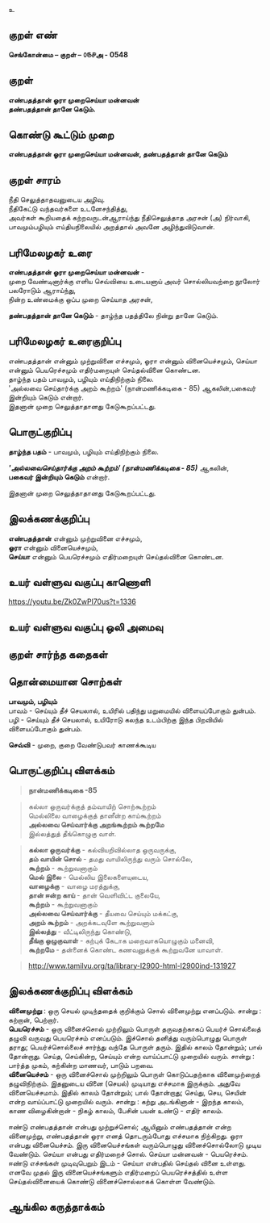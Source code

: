 உ

## குறள் எண் 

**செங்கோன்மை  – குறள் – ௦௫௪அ - 0548**  

## குறள் 

**எண்பதத்தான் ஓரா முறைசெய்யா மன்னவன்  
தண்பதத்தான் தானே கெடும்.**  

## கொண்டு கூட்டும் முறை

**எண்பதத்தான் ஓரா முறைசெய்யா மன்னவன், தண்பதத்தான் தானே கெடும்**

## குறள் சாரம் 

நீதி செலுத்தாதவனுடைய அழிவு.  
நீதிகேட்டு வந்தவர்களை உடனேசந்தித்து,  
அவர்கள் கூறியதைக் கற்றவருடன்ஆராய்ந்து நீதிசெலுத்தாத அரசன் (அ) நிர்வாகி,  
பாவமும்பழியும் எய்தியநிலையில் அறத்தால் அவனே அழிந்துவிடுவான்.
 
## பரிமேலழகர் உரை

**எண்பதத்தான் ஓரா முறைசெய்யா மன்னவன்** -  
முறை வேண்டினார்க்கு எளிய செவ்வியை உடையனாய் அவர் சொல்லியவற்றை நூலோர் பலரோடும் ஆராய்ந்து,  
நின்ற உண்மைக்கு ஒப்ப முறை செய்யாத அரசன்,  

**தண்பதத்தான் தானே கெடும்** - தாழ்ந்த பதத்திலே நின்று தானே கெடும். 

## பரிமேலழகர் உரைகுறிப்பு   

எண்பதத்தான் என்னும் முற்றுவினை எச்சமும், ஓரா என்னும் வினையெச்சமும், செய்யா என்னும் பெயரெச்சமும் எதிர்மறையுள் செய்தல்வினை கொண்டன.  
தாழ்ந்த பதம் பாவமும், பழியும் எய்திநிற்கும் நிலை.  
'அல்லவை செய்தார்க்கு அறம் கூற்றம்' (நான்மணிக்கடிகை - 85) ஆகலின்,பகைவர் இன்றியும் கெடும் என்றார்.  
இதனான் முறை செலுத்தாதானது கேடுகூறப்பட்டது.    

## பொருட்குறிப்பு 
  
**தாழ்ந்த பதம்** - பாவமும், பழியும் எய்திநிற்கும் நிலை.  

_**'அல்லவைசெய்தார்க்கு அறம் கூற்றம்' (நான்மணிக்கடிகை - 85)**_ ஆகலின்,  
**பகைவர் இன்றியும் கெடும்** என்றார்.  

இதனான் முறை செலுத்தாதானது கேடுகூறப்பட்டது.  

## இலக்கணக்குறிப்பு  

**எண்பதத்தான்** என்னும் முற்றுவினை எச்சமும்,  
**ஓரா** என்னும் வினையெச்சமும்,  
**செய்யா** என்னும் பெயரெச்சமும் எதிர்மறையுள் செய்தல்வினை கொண்டன.  

## உயர் வள்ளுவ வகுப்பு காணொளி

https://youtu.be/Zk0ZwPl70us?t=1336 

## உயர் வள்ளுவ வகுப்பு ஒலி அமைவு 

 
## குறள் சார்ந்த கதைகள் 


## தொன்மையான சொற்கள்

**பாவமும், பழியும்**  
பாவம் - செய்யும் தீச் செயலால், உயிரில் பதிந்து மறுமையில் விளையப்போகும் துன்பம்.  
பழி - செய்யும் தீச் செயலால், உயிரோடு கலந்த உடம்பிற்கு இந்த பிறவியில் விளையப்போகும் துன்பம். 

**செவ்வி** - முறை, குறை வேண்டுபவர் காணக்கூடிய 

## பொருட்குறிப்பு விளக்கம்

>**நான்மணிக்கடிகை -85**

>கல்லா ஒருவர்க்குத் தம்வாயிற் சொற்கூற்றம்  
>மெல்லிலை வாழைக்குத் தானீன்ற காய்கூற்றம்  
>**அல்லவை செய்வார்க்கு அறங்கூற்றம் கூற்றமே**  
>இல்லத்துத் தீங்கொழுகு வாள்.

>**கல்லா ஒருவர்க்கு** - கல்வியறிவில்லாத ஒருவருக்கு,  
>**தம் வாயின் சொல்** - தமது வாயிலிருந்து வரும் சொல்லே,  
>**கூற்றம்** - கூற்றுவனாகும்  
>**மெல் இலை** - மெல்லிய இலைகளையுடைய,  
>**வாழைக்கு** - வாழை மரத்துக்கு,  
>**தான் ஈன்ற காய்** - தான் வெளிவிட்ட குலையே,  
>**கூற்றம்** - கூற்றுவனாகும்  
>**அல்லவை செய்வார்க்கு** - தீயவை செய்யும் மக்கட்கு,  
>**அறம் கூற்றம்** - அறக்கடவுளே கூற்றுவனாம்  
>**இல்லத்து** - வீட்டிலிருந்து கொண்டு,  
>**தீங்கு ஒழுகுவாள்** - கற்புக் கேடாக மறைவாகயொழுகும் மனைவி,  
>**கூற்றமே** - தன்னைக் கொண்ட கணவனுக்குக் கூற்றுவனே யாவாள்.    

>http://www.tamilvu.org/ta/library-l2900-html-l2900ind-131927

## இலக்கணக்குறிப்பு விளக்கம்

**வினைமுற்று** : ஒரு செயல் முடிந்ததைக் குறிக்கும் சொல் வினைமுற்று எனப்படும். சான்று : கற்றான், பெற்றார்.          
**பெயரெச்சம்** - ஒரு வினைச்சொல் முற்றிலும் பொருள் தருவதற்காகப் பெயர்ச் சொல்லைத் தழுவி வருவது பெயரெச்சம் எனப்படும். இச்சொல் தனித்து வரும்பொழுது பொருள் தராது; பெயர்ச்சொல்லைச் சார்ந்து வந்தே பொருள் தரும். இதில் காலம் தோன்றும்; பால் தோன்றாது. செய்த, செய்கின்ற, செய்யும் என்ற வாய்ப்பாட்டு முறையில் வரும். சான்று :  பார்த்த முகம், கற்கின்ற மாணவர், பாடும் பறவை.                   
**வினையெச்சம்** - ஒரு வினைச்சொல் முற்றிலும் பொருள் கொடுப்பதற்காக வினைமுற்றைத் தழுவிநிற்கும். இதனுடைய வினை (செயல்) முடியாது எச்சமாக இருக்கும். அதுவே வினையெச்சமாம். இதில் காலம் தோன்றும்; பால் தோன்றாது; செய்து, செய, செயின் என்ற வாய்ப்பாட்டு முறையில் வரும். சான்று : கற்று அடங்கினான் - இறந்த காலம், காண விழைகின்றான் - நிகழ் காலம், பேசின் பயன் உண்டு - எதிர் காலம்.      

ஈண்டு எண்பதத்தான் என்பது முற்றுச்சொல்; ஆயினும் எண்பதத்தான் என்ற வினைமுற்று, எண்பதத்தான் ஓரா எனத் தொடரும்போது எச்சமாக நிற்கிறது. ஓரா என்பது வினையெச்சம்.  இரு வினையெச்சங்கள் வரும்பொழுது வினைச்சொல்லோடு முடிய வேண்டும். செய்யா என்பது எதிர்மறைச் சொல். செய்யா மன்னவன் - பெயரெச்சம். ஈண்டு எச்சங்கள் முடிவுபெறும் இடம் - செய்யா என்பதில் செய்தல் வினை உள்ளது. எனவே முதல் இரு வினையெச்சங்களும் எதிர்மறைப் பெயரெச்சத்தில் உள்ள செய்தல்வினையைக் கொண்டு வினைச்சொல்லாகக் கொள்ள வேண்டும்.

## ஆங்கில கருத்தாக்கம் 


